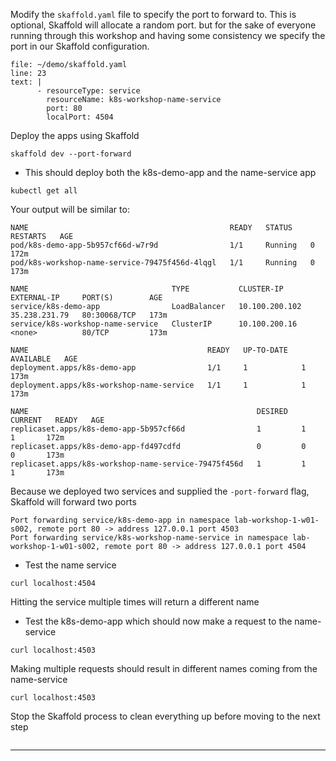 

Modify the `skaffold.yaml` file to specify the port to forward to.  This is optional, Skaffold will allocate a random port. but for the sake of everyone running through this workshop and having
some consistency we specify the port in our Skaffold configuration.

```editor:insert-lines-before-line
file: ~/demo/skaffold.yaml
line: 23
text: |
      - resourceType: service
        resourceName: k8s-workshop-name-service 
        port: 80
        localPort: 4504
```
Deploy the apps using Skaffold

```execute-1
skaffold dev --port-forward

```



*   This should deploy both the k8s-demo-app and the name-service app


```execute-2
kubectl get all
```

Your output will be similar to:
```bsh
NAME                                             READY   STATUS    RESTARTS   AGE
pod/k8s-demo-app-5b957cf66d-w7r9d                1/1     Running   0          172m
pod/k8s-workshop-name-service-79475f456d-4lqgl   1/1     Running   0          173m

NAME                                TYPE           CLUSTER-IP       EXTERNAL-IP     PORT(S)        AGE
service/k8s-demo-app                LoadBalancer   10.100.200.102   35.238.231.79   80:30068/TCP   173m
service/k8s-workshop-name-service   ClusterIP      10.100.200.16    <none>          80/TCP         173m

NAME                                        READY   UP-TO-DATE   AVAILABLE   AGE
deployment.apps/k8s-demo-app                1/1     1            1           173m
deployment.apps/k8s-workshop-name-service   1/1     1            1           173m

NAME                                                   DESIRED   CURRENT   READY   AGE
replicaset.apps/k8s-demo-app-5b957cf66d                1         1         1       172m
replicaset.apps/k8s-demo-app-fd497cdfd                 0         0         0       173m
replicaset.apps/k8s-workshop-name-service-79475f456d   1         1         1       173m

```



Because we deployed two services and supplied the `-port-forward` flag, Skaffold will forward two ports

```
Port forwarding service/k8s-demo-app in namespace lab-workshop-1-w01-s002, remote port 80 -> address 127.0.0.1 port 4503
Port forwarding service/k8s-workshop-name-service in namespace lab-workshop-1-w01-s002, remote port 80 -> address 127.0.0.1 port 4504

```


*   Test the name service


```execute-2
curl localhost:4504
```


Hitting the service multiple times will return a different name



*   Test the k8s-demo-app which should now make a request to the name-service


```execute-2
curl localhost:4503
```


Making multiple requests should result in different names coming from the name-service
```execute-2
curl localhost:4503
```


Stop the Skaffold process to clean everything up before moving to the next step
```terminal:interrupt-all
```


---



